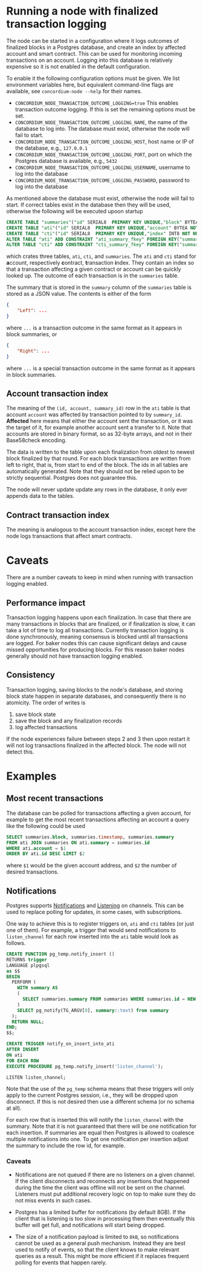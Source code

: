 # Running a node with finalized transaction logging

The node can be started in a configuration where it logs outcomes of finalized blocks in a Postgres database, and create an index by affected account and smart contract.
This can be used for monitoring incoming transactions on an account.
Logging into this database is relatively expensive so it is not enabled in the default configuration.

To enable it the following configuration options must be given. We list environment variables here, but equivalent command-line flags are available, see `concordium-node --help` for their names.

- `CONCORDIUM_NODE_TRANSACTION_OUTCOME_LOGGING=true`
  This enables transaction outcome logging. If this is set the remaining options must be set.
- `CONCORDIUM_NODE_TRANSACTION_OUTCOME_LOGGING_NAME`, the name of the database to log into. The database must exist, otherwise the node will fail to start.
- `CONCORDIUM_NODE_TRANSACTION_OUTCOME_LOGGING_HOST`, host name or IP of the database, e.g., `127.0.0.1`
- `CONCORDIUM_NODE_TRANSACTION_OUTCOME_LOGGING_PORT`, port on which the Postgres database is available, e.g., `5432`
- `CONCORDIUM_NODE_TRANSACTION_OUTCOME_LOGGING_USERNAME`, username to log into the database
- `CONCORDIUM_NODE_TRANSACTION_OUTCOME_LOGGING_PASSWORD`, password to log into the database

As mentioned above the database must exist, otherwise the node will fail to start. If correct tables exist in the database then they will be used, otherwise the following will be executed upoon startup
```sql
CREATE TABLE "summaries"("id" SERIAL8  PRIMARY KEY UNIQUE,"block" BYTEA NOT NULL,"timestamp" INT8 NOT NULL,"height" INT8 NOT NULL,"summary" JSONB NOT NULL)
CREATE TABLE "ati"("id" SERIAL8  PRIMARY KEY UNIQUE,"account" BYTEA NOT NULL,"summary" INT8 NOT NULL)
CREATE TABLE "cti"("id" SERIAL8  PRIMARY KEY UNIQUE,"index" INT8 NOT NULL,"subindex" INT8 NOT NULL,"summary" INT8 NOT NULL)
ALTER TABLE "ati" ADD CONSTRAINT "ati_summary_fkey" FOREIGN KEY("summary") REFERENCES "summaries"("id") ON DELETE RESTRICT  ON UPDATE RESTRICT
ALTER TABLE "cti" ADD CONSTRAINT "cti_summary_fkey" FOREIGN KEY("summary") REFERENCES "summaries"("id") ON DELETE RESTRICT  ON UPDATE RESTRICT
```

which crates three tables, `ati`, `cti`, and `summaries`. The `ati` and `cti` stand for **a**ccount, respectively **c**ontract, **t**ransaction **i**ndex. They contain an index so that a transaction affecting a given contract or account can be quickly looked up. The outcome of each transaction is in the `summaries` table.

The summary that is stored in the `summary` column of the `summaries` table is stored as a JSON value. The contents is either of the form
```json
{
    "Left": ...
}
```
where `...` is a transaction outcome in the same format as it appears in block summaries, or
```json
{
    "Right": ...
}
```
where `...` is a special transaction outcome in the same format as it appears in block summaries.

## Account transaction index

The meaning of the `(id, account, summary_id)` row in the `ati` table is that account `account` was affected by transaction pointed to by `summary_id`. **Affected** here means that either the account sent the transaction, or it was the target of it, for example another account sent a transfer to it. Note that accounts are stored in binary format, so as 32-byte arrays, and not in their Base58check encoding.

The data is written to the table upon each finalization from oldest to newest block finalized by that round. For each block transactions are written from left to right, that is, from start to end of the block. The ids in all tables are automatically generated. Note that they should not be relied upon to be strictly sequential. Postgres does not guarantee this.

The node will never update update any rows in the database, it only ever appends data to the tables.

## Contract transaction index

The meaning is analogous to the account transaction index, except here the node logs transactions that affect smart contracts.

# Caveats

There are a number caveats to keep in mind when running with transaction logging enabled.

## Performance impact

Transaction logging happens upon each finalization. In case that there are many transactions in blocks that are finalized, or if finalization is slow, it can take a lot of time to log all transactions. Currently transaction logging is done synchronously, meaning consensus is blocked until all transactions are logged. For baker nodes this can cause significant delays and cause missed opportunities for producing blocks. For this reason baker nodes generally should not have transaction logging enabled.

## Consistency

Transaction logging, saving blocks to the node's database, and storing block state happen in separate databases, and consequently there is no atomicity. The order of writes is
1. save block state
2. save the block and any finalization records
3. log affected transactions

If the node experiences failure between steps 2 and 3 then upon restart it will not log transactions finalized in the affected block. The node will not detect this.

# Examples

## Most recent transactions

The database can be polled for transactions affecting a given account, for example to get the most recent transactions affecting an account a query like the following could be used

```sql
SELECT summaries.block, summaries.timestamp, summaries.summary
FROM ati JOIN summaries ON ati.summary = summaries.id
WHERE ati.account = $1
ORDER BY ati.id DESC LIMIT $2
```

where `$1` would be the given account address, and `$2` the number of desired transactions.

## Notifications

Postgres supports [Notifications](https://www.postgresql.org/docs/current/sql-notify.html) and [Listening](https://www.postgresql.org/docs/current/sql-listen.html) on channels. This can be used to replace polling for updates, in some cases, with subscriptions.

One way to achieve this is to register triggers on, `ati` and `cti` tables (or just one of them).
For example, a trigger that would send notifications to `listen_channel` for each row inserted into the `ati` table would look as follows.

```sql
CREATE FUNCTION pg_temp.notify_insert ()
RETURNS trigger
LANGUAGE plpgsql
as $$
BEGIN
  PERFORM (
    WITH summary AS
    (
      SELECT summaries.summary FROM summaries WHERE summaries.id = NEW.summary
    )
    SELECT pg_notify(TG_ARGV[0], summary::text) from summary
  );
  RETURN NULL;
END;
$$;

CREATE TRIGGER notify_on_insert_into_ati
AFTER INSERT
ON ati
FOR EACH ROW
EXECUTE PROCEDURE pg_temp.notify_insert('listen_channel');

LISTEN listen_channel;
```
Note that the use of the `pg_temp` schema means that these triggers will only apply to the current Postgres session, i.e., they will be dropped upon disconnect. If this is not desired then use a different schema (or no schema at all).

For each row that is inserted this will notify the `listen_channel` with the summary. Note that it is not guaranteed that there will be one notification for each insertion. If summaries are equal then Postgres is allowed to coalesce multiple notifications into one. To get one notification per insertion adjust the summary to include the row id, for example.

### Caveats

- Notifications are not queued if there are no listeners on a given channel. If the client disconnects and reconnects any insertions that happened during the time the client was offline will not be sent on the channel. Listeners must put additional recovery logic on top to make sure they do not miss events in such cases.

- Postgres has a limited buffer for notifications (by default 8GB). If the client that is listening is too slow in processing them then eventually this buffer will get full, and notifications will start being dropped.

- The size of a notification payload is limited to `8kB`, so notifications cannot be used as a general push mechanism. Instead they are best used to notify of events, so that the client knows to make relevant queries as a result. This might be more efficient if it replaces frequent polling for events that happen rarely.
